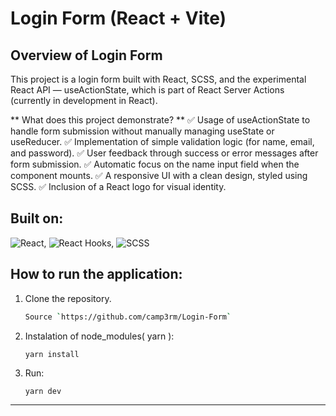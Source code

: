 # Login Form (React + Vite)

## Overview of Login Form

This project is a login form built with React, SCSS, and the experimental React API — useActionState, which is part of React Server Actions (currently in development in React).

** What does this project demonstrate? **
✅ Usage of useActionState to handle form submission without manually managing useState or useReducer.
✅ Implementation of simple validation logic (for name, email, and password).
✅ User feedback through success or error messages after form submission.
✅ Automatic focus on the name input field when the component mounts.
✅ A responsive UI with a clean design, styled using SCSS.
✅ Inclusion of a React logo for visual identity.

## Built on:
![React](https://img.shields.io/badge/-React-blue?logo=react&logoColor=white), ![React Hooks](https://img.shields.io/badge/-React%20Hooks-blue?logo=react&logoColor=white), ![SCSS](https://img.shields.io/badge/SCSS-%23CD6799.svg?&style=flat&logo=sass&logoColor=white)


## How to run the application:

 1. Clone the repository.
    ```bash
    Source `https://github.com/camp3rm/Login-Form`
    ```
 2. Instalation of node_modules( yarn ):
    ```
    yarn install
    ```
 3. Run:
    ```
    yarn dev
    ```
***

